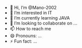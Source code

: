- 👋 Hi, I’m @Mano-2002
- 👀 I’m interested in IT
- 🌱 I’m currently learning JAVA
- 💞️ I’m looking to collaborate on ...
- 📫 How to reach me 
- 😄 Pronouns: ...
- ⚡ Fun fact: ...

<!---
Mano-2002/Mano-2002 is a ✨ special ✨ repository because its `README.md` (this file) appears on your GitHub profile.
You can click the Preview link to take a look at your changes.
--->
